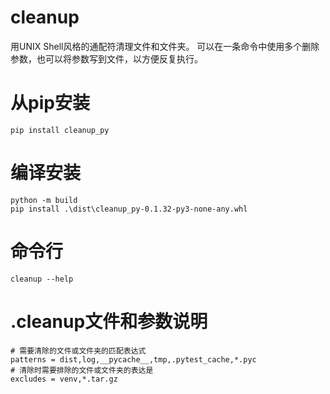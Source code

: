 # cleanup
用UNIX Shell风格的通配符清理文件和文件夹。
可以在一条命令中使用多个删除参数，也可以将参数写到文件，以方便反复执行。
# 从pip安装
```
pip install cleanup_py
```
# 编译安装
```
python -m build
pip install .\dist\cleanup_py-0.1.32-py3-none-any.whl
```
# 命令行
```
cleanup --help
```
# .cleanup文件和参数说明
```
# 需要清除的文件或文件夹的匹配表达式
patterns = dist,log,__pycache__,tmp,.pytest_cache,*.pyc
# 清除时需要排除的文件或文件夹的表达是
excludes = venv,*.tar.gz
```